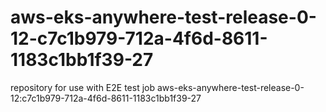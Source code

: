 # aws-eks-anywhere-test-release-0-12-c7c1b979-712a-4f6d-8611-1183c1bb1f39-27
repository for use with E2E test job aws-eks-anywhere-test-release-0-12:c7c1b979-712a-4f6d-8611-1183c1bb1f39-27
